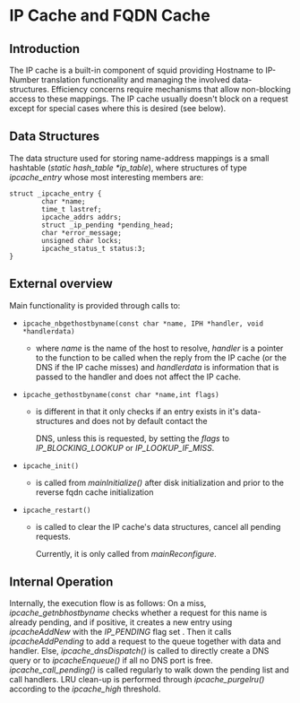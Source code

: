 # IP Cache and FQDN Cache

## Introduction

The IP cache is a built-in component of squid providing Hostname to
IP-Number translation functionality and managing the involved
data-structures. Efficiency concerns require mechanisms that allow
non-blocking access to these mappings. The IP cache usually doesn't
block on a request except for special cases where this is desired (see
below).

## Data Structures

The data structure used for storing name-address mappings is a small
hashtable (*static hash\_table \*ip\_table*), where structures of type
*ipcache\_entry* whose most interesting members are:

    struct _ipcache_entry {
            char *name;
            time_t lastref;
            ipcache_addrs addrs;
            struct _ip_pending *pending_head;
            char *error_message;
            unsigned char locks;
            ipcache_status_t status:3;
    }

## External overview

Main functionality is provided through calls to:

  - `ipcache_nbgethostbyname(const char *name, IPH *handler, void
    *handlerdata)`
    
      - where *name* is the name of the host to resolve, *handler* is a
        pointer to the function to be called when the reply from the IP
        cache (or the DNS if the IP cache misses) and *handlerdata* is
        information that is passed to the handler and does not affect
        the IP cache.

  - `ipcache_gethostbyname(const char *name,int flags)`
    
      - is different in that it only checks if an entry exists in it's
        data-structures and does not by default contact the
        
        DNS, unless this is requested, by setting the *flags* to
        *IP\_BLOCKING\_LOOKUP* or *IP\_LOOKUP\_IF\_MISS*.

  - `ipcache_init()`
    
      - is called from *mainInitialize()* after disk initialization and
        prior to the reverse fqdn cache initialization

  - `ipcache_restart()`
    
      - is called to clear the IP cache's data structures, cancel all
        pending requests.
        
        Currently, it is only called from *mainReconfigure*.

## Internal Operation

Internally, the execution flow is as follows: On a miss,
*ipcache\_getnbhostbyname* checks whether a request for this name is
already pending, and if positive, it creates a new entry using
*ipcacheAddNew* with the *IP\_PENDING* flag set . Then it calls
*ipcacheAddPending* to add a request to the queue together with data and
handler. Else, *ipcache\_dnsDispatch()* is called to directly create a
DNS query or to *ipcacheEnqueue()* if all no DNS port is free.
*ipcache\_call\_pending()* is called regularly to walk down the pending
list and call handlers. LRU clean-up is performed through
*ipcache\_purgelru()* according to the *ipcache\_high* threshold.
